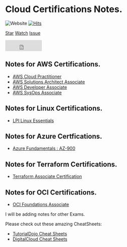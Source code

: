 # Cloud Certifications Notes.

![Website](https://img.shields.io/website?down_color=red&down_message=down&up_color=green&up_message=up&url=https%3A%2F%2Fnotes.rishab.cloud) [![Hits](https://hits.seeyoufarm.com/api/count/incr/badge.svg?url=https%3A%2F%2Fgithub.com%2Frishabkumar7%2FCloudNotes&count_bg=%2379C83D&title_bg=%23555555&icon=&icon_color=%23E7E7E7&title=hits&edge_flat=false)](https://hits.seeyoufarm.com)
<!-- Global site tag (gtag.js) - Google Analytics -->
<script async src="https://www.googletagmanager.com/gtag/js?id=G-VFEQW73JV1"></script>
<script>
  window.dataLayer = window.dataLayer || [];
  function gtag(){dataLayer.push(arguments);}
  gtag('js', new Date());

  gtag('config', 'G-VFEQW73JV1');
</script>
<!-- Global site tag (gtag.js) - Google Analytics -->

<!-- Github buttons -->
<a class="github-button" href="https://github.com/rishabkumar7/CloudNotes" data-size="large" data-show-count="true" aria-label="Star rishabkumar7/CloudNotes on GitHub">Star</a>
<a class="github-button" href="https://github.com/rishabkumar7/CloudNotes/subscription" data-size="large" data-show-count="true" aria-label="Watch rishabkumar7/CloudNotes on GitHub">Watch</a>
<a class="github-button" href="https://github.com/rishabkumar7/CloudNotes/issues" data-size="large" data-show-count="true" aria-label="Issue rishabkumar7/CloudNotes on GitHub">Issue</a>
<iframe src="https://github.com/sponsors/rishabkumar7/button" title="Sponsor rishabkumar7" height="35" width="116" style="border: 0;"></iframe>
<!-- /Github buttons --> 



## Notes for AWS Certifications.
- [AWS Cloud Practitioner](/CloudNotes/CPP.html)
- [AWS Solutions Architect Associate](/CloudNotes/SAA.html)
- [AWS Developer Associate](/CloudNotes/CDA.html)
- [AWS SysOps Associate](/CloudNotes/SysOpsAssociate.html)

## Notes for Linux Certifications.
- [LPI Linux Essentials](/CloudNotes/LPILinuxEssentials.html)

## Notes for Azure Certfications.
- [Azure Fundamentals : AZ-900](/CloudNotes/AzureFundamentals.html)

## Notes for Terraform Certifications.
- [Terraform Associate Certification](/CloudNotes/Terraform.html)

## Notes for OCI Certifications.
- [OCI Foundations Associate](/CloudNotes/OCIFA.html)





I will be adding notes for other Exams.

Please check out these amazing CheatSheets:
- [TutorialDojo Cheat Sheets](https://tutorialsdojo.com/aws-cheat-sheets/)
- [DigitalCloud Cheat Sheets](https://digitalcloud.training/certification-training/)
<!-- Place this tag in your head or just before your close body tag. -->
<script async defer src="https://buttons.github.io/buttons.js"></script>
